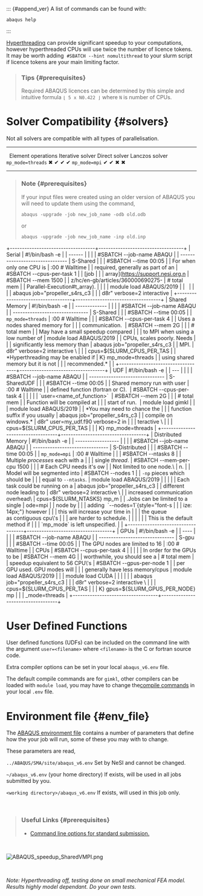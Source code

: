 ::: {#append_ver}
A list of commands can be found with:

    abaqus help
:::

[Hyperthreading](https://support.nesi.org.nz/hc/en-gb/articles/360000568236)
can provide significant speedup to your computations, however
hyperthreaded CPUs will use twice the number of licence tokens. It may
be worth adding  `#SBATCH --hint nomultithread` to your slurm script if
licence tokens are your main limiting factor.

<div>

</div>

<div>

> ### Tips {#prerequisites}
>
> Required ABAQUS licences can be determined by this simple and
> intuitive formula `⌊ 5 x N0.422 ⌋` where `N` is number of CPUs.

</div>

Solver Compatibility {#solvers}
====================

Not all solvers are compatible with all types of parallelisation.

  ------------------- -------------------- ------------------ --------------- ----------------
                      Element operations   Iterative solver   Direct solver   Lanczos solver
  `mp_mode=threads`   ✖                    ✔                  ✔               ✔
  `mp_mode=mpi`       ✔                    ✔                  ✖               ✖
  ------------------- -------------------- ------------------ --------------- ----------------

> ### Note {#prerequisites}
>
> If your input files were created using an older version of ABAQUS you
> will need to update them using the command,
>
>     abaqus -upgrade -job new_job_name -odb old.odb
>
> or
>
>     abaqus -upgrade -job new_job_name -inp old.inp

+-----------------------------------+-----------------------------------+
| Serial                            |     #!/bin/bash -e                |
| ------                            |                                   |
|                                   |     #SBATCH --job-name      ABAQU |
| -------------------------------   | S-Shared                          |
|                                   |     #SBATCH --time          00:05 |
| For when only one CPU is          | :00       # Walltime              |
| required, generally as part of an |     #SBATCH --cpus-per-task 1     |
| [job                              |                                   |
| array](https://support.nesi.org.n |     #SBATCH --mem           1500  |
| z/hc/en-gb/articles/360000690275- |          # total mem              |
| Parallel-Execution#t_array).      |                                   |
|                                   |     module load ABAQUS/2019       |
|                                   |                                   |
|                                   |     abaqus job="propeller_s4rs_c3 |
|                                   | d8r" verbose=2 interactive        |
+-----------------------------------+-----------------------------------+
| Shared Memory                     |     #!/bin/bash -e                |
| -------------                     |                                   |
|                                   |     #SBATCH --job-name      ABAQU |
| -------------------------------   | S-Shared                          |
|                                   |     #SBATCH --time          00:05 |
| `mp_mode=threads`                 | :00       # Walltime              |
|                                   |     #SBATCH --cpus-per-task 4     |
| Uses a nodes shared memory for    |                                   |
| communication.                    |     #SBATCH --mem           2G    |
|                                   |      # total mem                  |
| May have a small speedup compared |                                   |
| to MPI when using a low number of |     module load ABAQUS/2019       |
| CPUs, scales poorly. Needs        |                                   |
| significantly less memory than    |     abaqus job="propeller_s4rs_c3 |
| MPI.                              | d8r" verbose=2 interactive \      |
|                                   |         cpus=${SLURM_CPUS_PER_TAS |
| *Hyperthreading may be enabled if | K} mp_mode=threads                |
| using shared memory but it is not |                                   |
| recommended.*                     |                                   |
+-----------------------------------+-----------------------------------+
| UDF                               |     #!/bin/bash -e                |
| ---                               |                                   |
|                                   |     #SBATCH --job-name      ABAQU |
| -------------------------------   | S-SharedUDF                       |
|                                   |     #SBATCH --time          00:05 |
| Shared memory run with user       | :00       # Walltime              |
| defined function (fortran or C).  |     #SBATCH --cpus-per-task 4     |
|                                   |                                   |
| `user=<name_of_function>`         |     #SBATCH --mem           2G    |
|                                   |       # total mem                 |
| Function will be compiled at      |                                   |
| start of run.                     |     module load gimkl             |
|                                   |     module load ABAQUS/2019       |
| *You may need to chance the       |                                   |
| function suffix if you usually    |     abaqus job="propeller_s4rs_c3 |
| compile on windows.*              | d8r" user=my_udf.f90 verbose=2 in |
|                                   | teractive \                       |
|                                   |         cpus=${SLURM_CPUS_PER_TAS |
|                                   | K} mp_mode=threads                |
+-----------------------------------+-----------------------------------+
| Distributed Memory                |     #!/bin/bash -e                |
| ------------------                |                                   |
|                                   |     #SBATCH --job-name      ABAQU |
| -------------------------------   | S-Distributed                     |
|                                   |     #SBATCH --time          00:05 |
| `mp_mode=mpi`                     | :00       # Walltime              |
|                                   |     #SBATCH --ntasks        8     |
| Multiple *processes* each with a  |                                   |
| single *thread*.                  |     #SBATCH --mem-per-cpu   1500  |
|                                   |          # Each CPU needs it's ow |
| Not limited to one node.\         | n.                                |
| Model will be segmented into      |     #SBATCH --nodes         1     |
| `-np` pieces which should be      |                                   |
| equal to `--ntasks`.              |     module load ABAQUS/2019       |
|                                   |                                   |
| Each task could be running on a   |     abaqus job="propeller_s4rs_c3 |
| different node leading to         | d8r" verbose=2 interactive \      |
| increased communication overhead\ |         cpus=${SLURM_NTASKS} mp_m |
| .Jobs can be limited to a single  | ode=mpi                           |
| node by                           |                                   |
| adding  `--nodes=1`{style="font-s |                                   |
| ize: 14px;"} however              |                                   |
| this will increase your time in   |                                   |
| the queue as contiguous cpu\'s    |                                   |
| are harder to schedule.           |                                   |
|                                   |                                   |
| This is the default method if     |                                   |
| `mp_mode` is left unspecified.    |                                   |
+-----------------------------------+-----------------------------------+
| GPUs                              |     #!/bin/bash -e                |
| ----                              |                                   |
|                                   |     #SBATCH --job-name      ABAQU |
| -------------------------------   | S-gpu                             |
|                                   |     #SBATCH --time          00:05 |
| The GPU nodes are limited to 16   | :00       # Walltime              |
| CPUs                              |     #SBATCH --cpus-per-task 4     |
|                                   |                                   |
| In order for the GPUs to be       |     #SBATCH --mem           4G    |
| worthwhile, you should see a      |       # total mem                 |
| speedup equivalent to 56 CPU\'s   |     #SBATCH --gpus-per-node 1     |
| per GPU used. GPU modes will      |                                   |
| generally have less memory/cpus   |     module load ABAQUS/2019       |
|                                   |     module load CUDA              |
|                                   |                                   |
|                                   |     abaqus job="propeller_s4rs_c3 |
|                                   | d8r" verbose=2 interactive \      |
|                                   |         cpus=${SLURM_CPUS_PER_TAS |
|                                   | K} gpus=${SLURM_GPUS_PER_NODE} mp |
|                                   | _mode=threads                     |
+-----------------------------------+-----------------------------------+

User Defined Functions 
=======================

User defined functions (UDFs) can be included on the command line with
the argument `user=<filename>` where `<filename>` is the C or fortran
source code.

Extra compiler options can be set in your local `abaqus_v6.env` file.

The default compile commands are for `gimkl`, other compilers can be
loaded with `module load`, you may have to change the[compile
commands](https://support.nesi.org.nz/hc/en-gb/articles/360000329015) in
your local `.env` file.

Environment file {#env_file}
================

The [ABAQUS environment
file](http://media.3ds.com/support/simulia/public/v613/installation-and-licensing-guides/books/sgb/default.htm?startat=ch04s01.html) contains
a number of parameters that define how the your job will run, some of
these you may with to change.

These parameters are read, 

`../ABAQUS/SMA/site/abaqus_v6.env` Set by NeSI and cannot be changed.

`~/abaqus_v6.env` (your home directory) If exists, will be used in all
jobs submitted by you.

`<working directory>/abaqus_v6.env` If exists, will used in this job
only.

 

> ### Useful Links {#prerequisites}
>
> -   [Command line options for standard
>     submission.](https://www.sharcnet.ca/Software/Abaqus610/Documentation/docs/v6.10/books/usb/default.htm?startat=pt01ch03s02abx02.html)

 

![ABAQUS\_speedup\_SharedVMPI.png](https://support.nesi.org.nz/hc/article_attachments/360002123695/ABAQUS_speedup_SharedVMPI.png)

 

*Note: Hyperthreading off, testing done on small mechanical FEA model.
Results highly model dependant. Do your own tests.*
